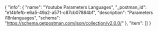 {
  "info": {
    "name": "Youtube Parameters Languages",
    "_postman_id": "e14bfefb-e6a5-49a2-a571-c87cb07884bf",
    "description": "Parameters i18nlanguages",
    "schema": "https://schema.getpostman.com/json/collection/v2.0.0/"
  },
  "item": []
}